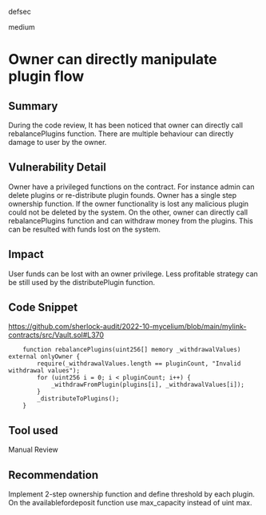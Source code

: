 defsec

medium

# Owner can directly manipulate plugin flow

## Summary

During the code review, It has been noticed that owner can directly call rebalancePlugins function. There are multiple behaviour can directly damage to user by the owner.

## Vulnerability Detail

Owner have a privileged functions on the contract. For instance admin can delete plugins or re-distribute plugin founds.  Owner has a single step ownership function. If the owner functionality is lost any malicious plugin could not be deleted by the system. On the other, owner can directly call rebalancePlugins function and can withdraw money from the plugins. This can be resulted with funds lost on the system. 

## Impact

User funds can be lost with an owner privilege. Less profitable strategy can be still used by the distributePlugin function. 

## Code Snippet

https://github.com/sherlock-audit/2022-10-mycelium/blob/main/mylink-contracts/src/Vault.sol#L370

```solidity
    function rebalancePlugins(uint256[] memory _withdrawalValues) external onlyOwner {
        require(_withdrawalValues.length == pluginCount, "Invalid withdrawal values");
        for (uint256 i = 0; i < pluginCount; i++) {
            _withdrawFromPlugin(plugins[i], _withdrawalValues[i]);
        }
        _distributeToPlugins();
    }
```


## Tool used

Manual Review

## Recommendation

Implement 2-step ownership function and define threshold by each plugin. On the availablefordeposit function use max_capacity instead of uint max.
